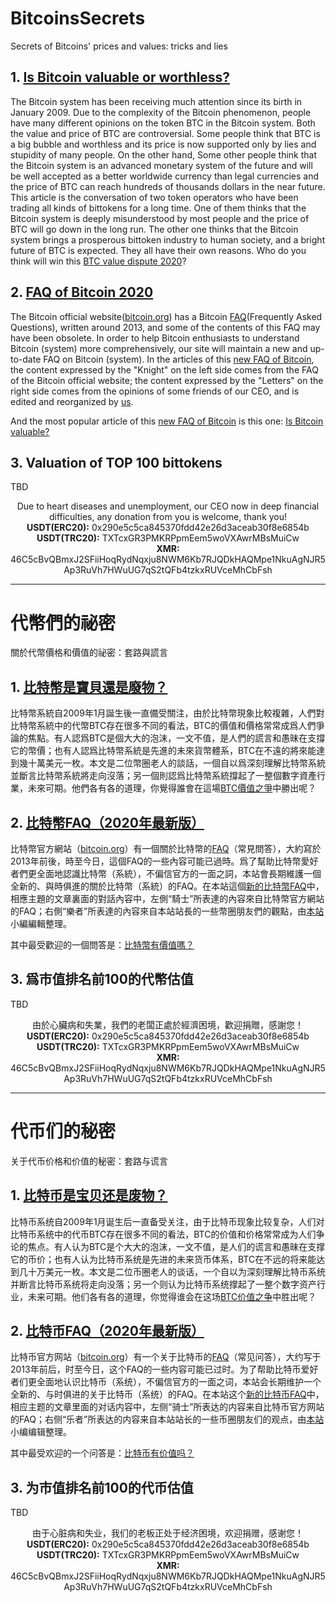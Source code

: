 # BitcoinsSecrets
Secrets of Bitcoins' prices and values: tricks and lies

## 1. [Is Bitcoin valuable or worthless?](https://en.bittokens.icu/tags/Bitcoin-Value-Disputes/)
The Bitcoin system has been receiving much attention since its birth in January 2009. Due to the complexity of the Bitcoin phenomenon, people have many different opinions on the token BTC in the Bitcoin system. Both the value and price of BTC are controversial. Some people think that BTC is a big bubble and worthless and its price is now supported only by lies and stupidity of many people. On the other hand, Some other people think that the Bitcoin system is an advanced monetary system of the future and will be well accepted as a better worldwide currency than legal currencies and the price of BTC can reach hundreds of thousands dollars in the near future. This article is the conversation of two token operators who have been trading all kinds of bittokens for a long time. One of them thinks that the Bitcoin system is deeply misunderstood by most people and the price of BTC will go down in the long run. The other one thinks that the Bitcoin system brings a prosperous bittoken industry to human society, and a bright future of BTC is expected. They all have their own reasons. Who do you think will win this [BTC value dispute 2020](https://en.bittokens.icu/tags/Bitcoin-Value-Disputes/)? 

## 2. [FAQ of Bitcoin 2020](https://en.bittokens.icu/tags/Bitcoin-FAQ/)
The Bitcoin official website([bitcoin.org](http://bitcoin.org/)) has a Bitcoin [FAQ](http://bitcoin.org/en/faq)(Frequently Asked Questions), written around 2013, and some of the contents of this FAQ may have been obsolete. In order to help Bitcoin enthusiasts to understand Bitcoin (system) more comprehensively, our site will maintain a new and up-to-date FAQ on Bitcoin (system). In the articles of this [new FAQ of Bitcoin](https://en.bittokens.icu/tags/Bitcoin-FAQ/), the content expressed by the "Knight" on the left side comes from the FAQ of the Bitcoin official website; the content expressed by the "Letters" on the right side comes from the opinions of some friends of our CEO, and is edited and reorganized by [us](https://en.bittokens.icu/).

And the most popular article of this [new FAQ of Bitcoin](https://en.bittokens.icu/tags/Bitcoin-FAQ/) is this one: [Is Bitcoin valuable?](https://en.bittokens.icu/categories/tokens/2018/11/11/bitcoin-faq-economy-do-bitcoins-have-value/)

## 3. Valuation of TOP 100 bittokens
TBD

<center>Due to heart diseases and unemployment, our CEO now in deep financial difficulties, any donation from you is welcome, thank you!</center>
<center><b>USDT(ERC20):</b> 0x290e5c5ca845370fdd42e26d3aceab30f8e6854b</center>
<center><b>USDT(TRC20):</b> TXTcxGR3PMKRPpmEem5woVXAwrMBsMuiCw</center>
<center><b>XMR:</b> 46C5cBvQBmxJ2SFiiHoqRydNqxju8NWM6Kb7RJQDkHAQMpe1NkuAgNJR5Ap3RuVh7HWuUG7qS2tQFb4tzkxRUVceMhCbFsh</center>

---------------------------------------------------------------------

# 代幣們的祕密
關於代幣價格和價值的祕密：套路與謊言

## 1. [比特幣是寶貝還是廢物？](https://bittokens.icu/tags/比特幣價值之爭/)
比特幣系統自2009年1月誕生後一直備受關注，由於比特幣現象比較複雜，人們對比特幣系統中的代幣BTC存在很多不同的看法，BTC的價值和價格常常成爲人們爭論的焦點。有人認爲BTC是個大大的泡沫，一文不值，是人們的謊言和愚昧在支撐它的幣價；也有人認爲比特幣系統是先進的未來貨幣體系，BTC在不遠的將來能達到幾十萬美元一枚。本文是二位幣圈老人的談話，一個自以爲深刻理解比特幣系統並斷言比特幣系統將走向沒落；另一個則認爲比特幣系統撐起了一整個數字資產行業，未來可期。他們各有各的道理，你覺得誰會在這場[BTC價值之爭](https://bittokens.icu/tags/比特幣價值之爭/)中勝出呢？ 

## 2. [比特幣FAQ（2020年最新版）](https://bittokens.icu/tags/比特幣FAQ/)
比特幣官方網站（[bitcoin.org](http://bitcoin.org/)）有一個關於比特幣的[FAQ](http://bitcoin.org/zh_CN/faq)（常見問答），大約寫於2013年前後，時至今日，這個FAQ的一些內容可能已過時。爲了幫助比特幣愛好者們更全面地認識比特幣（系統），不偏信官方的一面之詞，本站會長期維護一個全新的、與時俱進的關於比特幣（系統）的FAQ。在本站這個[新的比特幣FAQ](https://bittokens.icu/tags/比特幣FAQ/)中，相應主題的文章裏面的對話內容中，左側“騎士”所表達的內容來自比特幣官方網站的FAQ；右側“樂者”所表達的內容來自本站站長的一些幣圈朋友們的觀點，由[本站](https://bittokens.icu/)小編編輯整理。

其中最受歡迎的一個問答是：[比特幣有價值嗎？](https://bittokens.icu/categories/代幣/2018/11/11/bitcoin-faq-economy-do-bitcoins-have-value/)

## 3. 爲市值排名前100的代幣估值
TBD

<center>由於心臟病和失業，我們的老闆正處於經濟困境，歡迎捐贈，感謝您！</center>
<center><b>USDT(ERC20):</b> 0x290e5c5ca845370fdd42e26d3aceab30f8e6854b</center>
<center><b>USDT(TRC20):</b> TXTcxGR3PMKRPpmEem5woVXAwrMBsMuiCw</center>
<center><b>XMR:</b> 46C5cBvQBmxJ2SFiiHoqRydNqxju8NWM6Kb7RJQDkHAQMpe1NkuAgNJR5Ap3RuVh7HWuUG7qS2tQFb4tzkxRUVceMhCbFsh</center>

---------------------------------------------------------------------

# 代币们的秘密
关于代币价格和价值的秘密：套路与谎言

## 1. [比特币是宝贝还是废物？](https://zh.bittokens.icu/tags/比特币价值之争/)
比特币系统自2009年1月诞生后一直备受关注，由于比特币现象比较复杂，人们对比特币系统中的代币BTC存在很多不同的看法，BTC的价值和价格常常成为人们争论的焦点。有人认为BTC是个大大的泡沫，一文不值，是人们的谎言和愚昧在支撑它的币价；也有人认为比特币系统是先进的未来货币体系，BTC在不远的将来能达到几十万美元一枚。本文是二位币圈老人的谈话，一个自以为深刻理解比特币系统并断言比特币系统将走向没落；另一个则认为比特币系统撑起了一整个数字资产行业，未来可期。他们各有各的道理，你觉得谁会在这场[BTC价值之争](https://zh.bittokens.icu/tags/比特币价值之争/)中胜出呢？ 

## 2. [比特币FAQ（2020年最新版）](https://zh.bittokens.icu/tags/比特币FAQ/)
比特币官方网站（[bitcoin.org](http://bitcoin.org/)）有一个关于比特币的[FAQ](http://bitcoin.org/zh_CN/faq)（常见问答），大约写于2013年前后，时至今日，这个FAQ的一些内容可能已过时。为了帮助比特币爱好者们更全面地认识比特币（系统），不偏信官方的一面之词，本站会长期维护一个全新的、与时俱进的关于比特币（系统）的FAQ。在本站这个[新的比特币FAQ](https://zh.bittokens.icu/tags/比特币FAQ/)中，相应主题的文章里面的对话内容中，左侧“骑士”所表达的内容来自比特币官方网站的FAQ；右侧“乐者”所表达的内容来自本站站长的一些币圈朋友们的观点，由[本站](https://zh.bittokens.icu/)小编编辑整理。

其中最受欢迎的一个问答是：[比特币有价值吗？](https://zh.bittokens.icu/categories/代币/2018/11/11/bitcoin-faq-economy-do-bitcoins-have-value/)

## 3. 为市值排名前100的代币估值
TBD

<center>由于心脏病和失业，我们的老板正处于经济困境，欢迎捐赠，感谢您！</center>
<center><b>USDT(ERC20):</b> 0x290e5c5ca845370fdd42e26d3aceab30f8e6854b</center>
<center><b>USDT(TRC20):</b> TXTcxGR3PMKRPpmEem5woVXAwrMBsMuiCw</center>
<center><b>XMR:</b> 46C5cBvQBmxJ2SFiiHoqRydNqxju8NWM6Kb7RJQDkHAQMpe1NkuAgNJR5Ap3RuVh7HWuUG7qS2tQFb4tzkxRUVceMhCbFsh</center>
